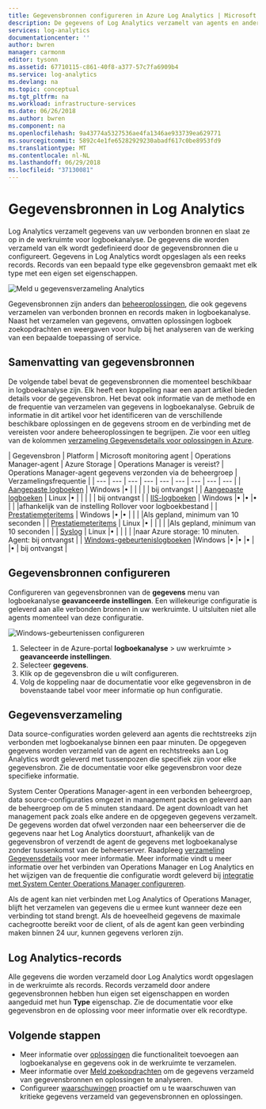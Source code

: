 ```yaml
---
title: Gegevensbronnen configureren in Azure Log Analytics | Microsoft Docs
description: De gegevens of Log Analytics verzamelt van agents en andere bronnen verbonden definiëren gegevensbronnen  Dit artikel wordt het concept van hoe Log Analytics maakt gebruik van gegevensbronnen, worden de details van het configureren ervan uitgelegd en bevat een samenvatting van de verschillende beschikbare gegevensbronnen.
services: log-analytics
documentationcenter: ''
author: bwren
manager: carmonm
editor: tysonn
ms.assetid: 67710115-c861-40f8-a377-57c7fa6909b4
ms.service: log-analytics
ms.devlang: na
ms.topic: conceptual
ms.tgt_pltfrm: na
ms.workload: infrastructure-services
ms.date: 06/26/2018
ms.author: bwren
ms.component: na
ms.openlocfilehash: 9a43774a5327536ae4fa1346ae933739ea629771
ms.sourcegitcommit: 5892c4e1fe65282929230abadf617c0be8953fd9
ms.translationtype: MT
ms.contentlocale: nl-NL
ms.lasthandoff: 06/29/2018
ms.locfileid: "37130081"
---
```

# <a name="data-sources-in-log-analytics"></a>Gegevensbronnen in Log Analytics
Log Analytics verzamelt gegevens van uw verbonden bronnen en slaat ze op in de werkruimte voor logboekanalyse.  De gegevens die worden verzameld van elk wordt gedefinieerd door de gegevensbronnen die u configureert.  Gegevens in Log Analytics wordt opgeslagen als een reeks records.  Records van een bepaald type elke gegevensbron gemaakt met elk type met een eigen set eigenschappen.

![Meld u gegevensverzameling Analytics](./media/log-analytics-data-sources/overview.png)

Gegevensbronnen zijn anders dan [beheeroplossingen](log-analytics-add-solutions.md), die ook gegevens verzamelen van verbonden bronnen en records maken in logboekanalyse.  Naast het verzamelen van gegevens, omvatten oplossingen logboek zoekopdrachten en weergaven voor hulp bij het analyseren van de werking van een bepaalde toepassing of service.


## <a name="summary-of-data-sources"></a>Samenvatting van gegevensbronnen
De volgende tabel bevat de gegevensbronnen die momenteel beschikbaar in logboekanalyse zijn.  Elk heeft een koppeling naar een apart artikel bieden details voor de gegevensbron.   Het bevat ook informatie van de methode en de frequentie van verzamelen van gegevens in logboekanalyse.  Gebruik de informatie in dit artikel voor het identificeren van de verschillende beschikbare oplossingen en de gegevens stroom en de verbinding met de vereisten voor andere beheeroplossingen te begrijpen. Zie voor een uitleg van de kolommen [verzameling Gegevensdetails voor oplossingen in Azure](../monitoring/monitoring-solutions-inventory.md).


| Gegevensbron | Platform | Microsoft monitoring agent | Operations Manager-agent | Azure Storage | Operations Manager is vereist? | Operations Manager-agent gegevens verzonden via de beheergroep | Verzamelingsfrequentie |
| --- | --- | --- | --- | --- | --- | --- | --- | --- |
| [Aangepaste logboeken](log-analytics-data-sources-custom-logs.md) | Windows |&#8226; |  | |  |  | bij ontvangst |
| [Aangepaste logboeken](log-analytics-data-sources-custom-logs.md) | Linux   |&#8226; |  | |  |  | bij ontvangst |
| [IIS-logboeken](log-analytics-data-sources-iis-logs.md) | Windows |&#8226; |&#8226; |&#8226; |  |  |afhankelijk van de instelling Rollover voor logboekbestand |
| [Prestatiemeteritems](log-analytics-data-sources-performance-counters.md) | Windows |&#8226; |&#8226; |  |  |  |Als gepland, minimum van 10 seconden |
| [Prestatiemeteritems](log-analytics-data-sources-performance-counters.md) | Linux |&#8226; |  |  |  |  |Als gepland, minimum van 10 seconden |
| [Syslog](log-analytics-data-sources-syslog.md) | Linux |&#8226; |  |  |  |  |naar Azure storage: 10 minuten. Agent: bij ontvangst |
| [Windows-gebeurtenislogboeken](log-analytics-data-sources-windows-events.md) |Windows |&#8226; |&#8226; |&#8226; |  |&#8226; | bij ontvangst |


## <a name="configuring-data-sources"></a>Gegevensbronnen configureren
Configureren van gegevensbronnen van de **gegevens** menu van logboekanalyse **geavanceerde instellingen**.  Een willekeurige configuratie is geleverd aan alle verbonden bronnen in uw werkruimte.  U uitsluiten niet alle agents momenteel van deze configuratie.

![Windows-gebeurtenissen configureren](./media/log-analytics-data-sources/configure-events.png)

1. Selecteer in de Azure-portal **logboekanalyse** > uw werkruimte > **geavanceerde instellingen**.
2. Selecteer **gegevens**.
3. Klik op de gegevensbron die u wilt configureren.
4. Volg de koppeling naar de documentatie voor elke gegevensbron in de bovenstaande tabel voor meer informatie op hun configuratie.


## <a name="data-collection"></a>Gegevensverzameling
Data source-configuraties worden geleverd aan agents die rechtstreeks zijn verbonden met logboekanalyse binnen een paar minuten.  De opgegeven gegevens worden verzameld van de agent en rechtstreeks aan Log Analytics wordt geleverd met tussenpozen die specifiek zijn voor elke gegevensbron.  Zie de documentatie voor elke gegevensbron voor deze specifieke informatie.

System Center Operations Manager-agent in een verbonden beheergroep, data source-configuraties omgezet in management packs en geleverd aan de beheergroep om de 5 minuten standaard.  De agent downloadt van het management pack zoals elke andere en de opgegeven gegevens verzamelt. De gegevens worden dat ofwel verzonden naar een beheerserver die de gegevens naar het Log Analytics doorstuurt, afhankelijk van de gegevensbron of verzendt de agent de gegevens met logboekanalyse zonder tussenkomst van de beheerserver. Raadpleeg [verzameling Gegevensdetails](log-analytics-add-solutions.md#data-collection-details) voor meer informatie.  Meer informatie vindt u meer informatie over het verbinden van Operations Manager en Log Analytics en het wijzigen van de frequentie die configuratie wordt geleverd bij [integratie met System Center Operations Manager configureren](log-analytics-om-agents.md).

Als de agent kan niet verbinden met Log Analytics of Operations Manager, blijft het verzamelen van gegevens die u ermee kunt wanneer deze een verbinding tot stand brengt.  Als de hoeveelheid gegevens de maximale cachegrootte bereikt voor de client, of als de agent kan geen verbinding maken binnen 24 uur, kunnen gegevens verloren zijn.

## <a name="log-analytics-records"></a>Log Analytics-records
Alle gegevens die worden verzameld door Log Analytics wordt opgeslagen in de werkruimte als records.  Records verzameld door andere gegevensbronnen hebben hun eigen set eigenschappen en worden aangeduid met hun **Type** eigenschap.  Zie de documentatie voor elke gegevensbron en de oplossing voor meer informatie over elk recordtype.

## <a name="next-steps"></a>Volgende stappen
* Meer informatie over [oplossingen](log-analytics-add-solutions.md) die functionaliteit toevoegen aan logboekanalyse en gegevens ook in de werkruimte te verzamelen.
* Meer informatie over [Meld zoekopdrachten](log-analytics-log-searches.md) om de gegevens verzameld van gegevensbronnen en oplossingen te analyseren.  
* Configureer [waarschuwingen](log-analytics-alerts.md) proactief om u te waarschuwen van kritieke gegevens verzameld van gegevensbronnen en oplossingen.
